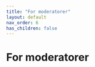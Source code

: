 ```yaml
---
title: "For moderatorer"
layout: default
nav_order: 6
has_children: false
---
```

# For moderatorer
